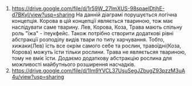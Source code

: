 1. https://drive.google.com/file/d/1r59W_27ImXUS-98spaeIDtjhE-d7BKyl/view?usp=sharing
   На данній діаграмі порушується логічна концепція. Корова в цій концепції являється твариною, тож має наслідувати саме тварину.
   Лев, Корова, Коза, Трава мають спільну роль "їжа" - ітеукфейс. Також потрібно створити додаткові рівні абстракції розподілу видів твари по типу харчування. 
   Тобто, хижаки(Лев) їсть все окрім самого себе та рослин, травоїдні(Коза, Корова) можуть їсти тільки рослини. Трава не являєтьсяя твариною, тому не вміє їсти.
   Додаємо додаткову абстракцію рослина для можливості майбутнього розширення насчадків. 
2. https://drive.google.com/file/d/1Im9YVCL37UsuSegJZbugZ93pzzM3uA4u/view?usp=sharing   
   
